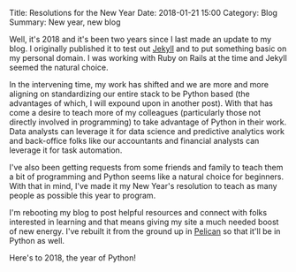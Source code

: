Title: Resolutions for the New Year
Date: 2018-01-21 15:00
Category: Blog
Summary: New year, new blog

Well, it's 2018 and it's been two years since I last made an update to my blog.
I originally published it to test out [Jekyll](https://jekyllrb.com/) and to put
something basic on my personal domain. I was working with Ruby on Rails at the time
and Jekyll seemed the natural choice. 

In the intervening time, my work has shifted and we are more and more aligning on
standardizing our entire stack to be Python based (the advantages of which, I will
expound upon in another post). With that has come a desire to teach more of my
colleagues (particularly those not directly involved in programming) to take
advantage of Python in their work. Data analysts can leverage it for data science
and predictive analytics work and back-office folks like our accountants and financial
analysts can leverage it for task automation. 

I've also been getting requests from some friends and family to teach them a bit of
programming and Python seems like a natural choice for beginners. With that in mind,
I've made it my New Year's resolution to teach as many people as possible this year 
to program.

I'm rebooting my blog to post helpful resources and connect with folks interested in 
learning and that means giving my site a much needed boost of new energy. I've rebuilt
it from the ground up in [Pelican](http://docs.getpelican.com/en/stable/) so that it'll
be in Python as well.

Here's to 2018, the year of Python!
